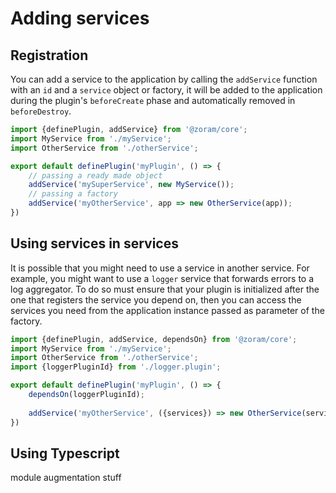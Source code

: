 # Adding services

## Registration

You can add a service to the application by calling the `addService` function
with an `id` and a `service` object or factory, it will be added to the
application during the plugin's `beforeCreate` phase and automatically removed
in `beforeDestroy`.

```js
import {definePlugin, addService} from '@zoram/core';
import MyService from './myService';
import OtherService from './otherService';

export default definePlugin('myPlugin', () => {
    // passing a ready made object
    addService('mySuperService', new MyService());
    // passing a factory
    addService('myOtherService', app => new OtherService(app));
})
```

## Using services in services

It is possible that you might need to use a service in another service. For
example, you might want to use a `logger` service that forwards errors to a log
aggregator. To do so must ensure that your plugin is initialized after the one
that registers the service you depend on, then you can access the services you
need from the application instance passed as parameter of the factory.

```js
import {definePlugin, addService, dependsOn} from '@zoram/core';
import MyService from './myService';
import OtherService from './otherService';
import {loggerPluginId} from './logger.plugin';

export default definePlugin('myPlugin', () => {
    dependsOn(loggerPluginId);
    
    addService('myOtherService', ({services}) => new OtherService(services.logger));
})
```

## Using Typescript

module augmentation stuff